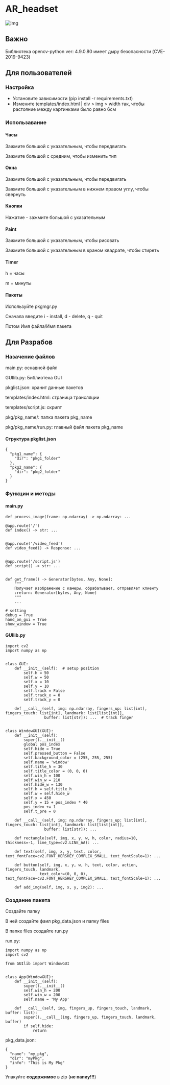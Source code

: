 # AR_headset
![img](https://github.com/vladislav-serdyuk/AR_headset/blob/main/docs/GUI_exemple.png)
## Важно
Библиотека opencv-python ver: 4.9.0.80 имеет дыру безопасности (CVE-2019-9423)
## Для пользователей
### Настройка
- Установите зависимости (pip install -r requirements.txt)
- Измените templates/index.html | div > img > width так, чтобы растояние между картинками было равно 6см

### Использавание
#### Часы
Зажмите большой с указательным, чтобы передвигать

Зажмите большой с средним, чтобы изменить тип

#### Окна
Зажмите большой с указательным, чтобы передвигать

Зажмите большой с указательным в нижнем правом углу, чтобы свернуть

#### Кнопки
Нажатие - зажмите большой с указательным

#### Paint
Зажмите большой с указательным, чтобы рисовать

Зажмите большой с указательным в краном квадрате, чтобы стиреть

#### Timer
h = часы

m = минуты

#### Пакеты
Используйте pkgmgr.py

Сначала введите
i - install, d - delete, q - quit

Потом Имя файла/Имя пакета

## Для Разрабов
### Назачение файлов
main.py: оснавной файл

GUIlib.py: Библиотека GUI

pkglist.json: хранит данные пакетов

templates/index.html: страница трансляции

templates/script.js: скрипт

pkg/pkg_name/: папка пакета pkg_name

pkg/pkg_name/run.py: главный файл пакета pkg_name

#### Структура pkglist.json
```
{
  "pkg1_name": {
    "dir": "pkg1_folder"
  },
  "pkg2_name": {
    "dir": "pkg2_folder"
  }
}
```

### Функции  и методы
#### main.py
```
def process_image(frame: np.ndarray) -> np.ndarray: ...

@app.route('/')
def index() -> str: ...


@app.route('/video_feed')
def video_feed() -> Response: ...


@app.route('/script.js')
def script() -> str: ...


def get_frame() -> Generator[bytes, Any, None]:
    """
    Получает изображение с камеры, обрабатывает, отправляет клиенту
    :return: Generator[bytes, Any, None]
    """
    ...

# setting
debug = True
hand_on_gui = True
show_window = True

```

#### GUIlib.py
```
import cv2
import numpy as np


class GUI:
    def __init__(self):  # setup position
        self.h = 50
        self.w = 50
        self.x = 10
        self.y = 10
        self.track = False
        self.track_x = 0
        self.track_y = 0

    def __call__(self, img: np.ndarray, fingers_up: list[int], fingers_touch: list[int], landmark: list[list[int]],
                 buffer: list[str]): ...  # track finger


class WindowGUI(GUI):
    def __init__(self):
        super().__init__()
        global pos_index
        self.hide = True
        self.pressed_button = False
        self.background_color = (255, 255, 255)
        self.name = 'window'
        self.title_h = 30
        self.title_color = (0, 0, 0)
        self.win_h = 100
        self.win_w = 210
        self.hide_w = 130
        self.h = self.title_h
        self.w = self.hide_w
        self.x = 450
        self.y = 15 + pos_index * 40
        pos_index += 1
        self.t_pre = 0

    def __call__(self, img: np.ndarray, fingers_up: list[int], fingers_touch: list[int], landmark: list[list[int]],
                 buffer: list[str]): ...

    def rectangle(self, img, x, y, w, h, color, radius=10, thickness=-1, line_type=cv2.LINE_AA): ...

    def text(self, img, x, y, text, color, text_fontFace=cv2.FONT_HERSHEY_COMPLEX_SMALL, text_fontScale=1): ...

    def button(self, img, x, y, w, h, text, color, action, fingers_touch, landmark,
               text_color=(0, 0, 0), text_fontFace=cv2.FONT_HERSHEY_COMPLEX_SMALL, text_fontScale=1): ...

    def add_img(self, img, x, y, img2): ...

```

### Создание пакета
Создайте папку

В ней создайте фаил pkg_data.json и папку files

В папке files создайте run.py

run.py:
```
import numpy as np
import cv2

from GUIlib import WindowGUI


class App(WindowGUI):
    def __init__(self):
        super().__init__()
        self.win_h = 200
        self.win_w = 200
        self.name = 'My App'

    def __call__(self, img, fingers_up, fingers_touch, landmark, buffer: list):
        super().__call__(img, fingers_up, fingers_touch, landmark, buffer)
        if self.hide:
            return

```

pkg_data.json:
```
{
  "name": "my_pkg",
  "dir": "myPkg",
  "info": "This is My Pkg"
}
```

Упакуйте **содержимое** в zip (**не папку!!!**)

